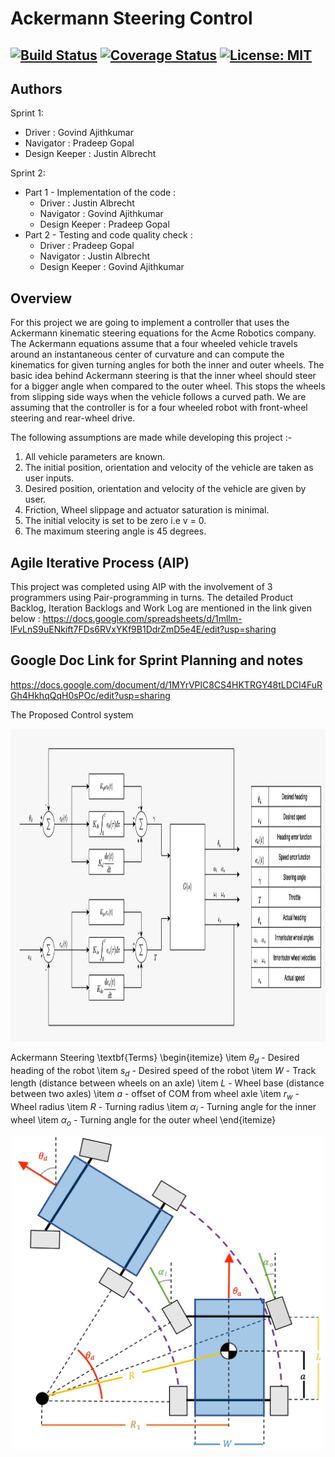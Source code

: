 # Ackermann Steering Control
[![Build Status](https://travis-ci.com/govindak-umd/Ackermann_Steering_Controller.svg?branch=master)](https://travis-ci.com/govindak-umd/Ackermann_Steering_Controller)
[![Coverage Status](https://coveralls.io/repos/github/govindak-umd/Ackermann_Steering_Controller/badge.svg?branch=master)](https://coveralls.io/github/govindak-umd/Ackermann_Steering_Controller?branch=master)
[![License: MIT](https://img.shields.io/badge/License-MIT-green.svg)](https://opensource.org/licenses/MIT)
---

## Authors

Sprint 1:
- Driver : Govind Ajithkumar
- Navigator : Pradeep Gopal
- Design Keeper : Justin Albrecht

Sprint 2:
 - Part 1 - Implementation of the code : 
     * Driver : Justin Albrecht
     * Navigator : Govind Ajithkumar
     * Design Keeper : Pradeep Gopal
 - Part 2 - Testing and code quality check : 
     * Driver : Pradeep Gopal
     * Navigator : Justin Albrecht
     * Design Keeper : Govind Ajithkumar

## Overview
For this project we are going to implement a controller that uses the Ackermann kinematic steering equations for the Acme Robotics company. The Ackermann equations assume that a four wheeled vehicle travels around an instantaneous center of curvature and can compute the kinematics for given turning angles for both the inner and outer wheels. The basic idea behind Ackermann steering is that the inner wheel should steer for a bigger angle when compared to the outer wheel. This stops the wheels from slipping side ways when the vehicle follows a curved path. We are assuming that the controller is for a four wheeled robot with front-wheel steering and rear-wheel drive. 

The following assumptions are made while developing this project :-
 1. All vehicle parameters are known.
 2. The initial position, orientation and velocity of the vehicle are taken as user inputs.
 3. Desired position, orientation and velocity of the vehicle are given by user. 
 4. Friction, Wheel slippage and actuator saturation is minimal.
 5. The initial velocity is set to be zero i.e v = 0.
 6. The maximum steering angle is 45 degrees.
 
 ## Agile Iterative Process (AIP)
This project was completed using AIP with the involvement of 3 programmers using Pair-programming in turns. The detailed Product Backlog, Iteration Backlogs and Work Log are mentioned in the link given below : 
https://docs.google.com/spreadsheets/d/1mllm-lFvLnS9uENkift7FDs6RVxYKf9B1DdrZmD5e4E/edit?usp=sharing

## Google Doc Link for Sprint Planning and notes
https://docs.google.com/document/d/1MYrVPlC8CS4HKTRGY48tLDCI4FuRGh4HkhqQqH0sPOc/edit?usp=sharing

The Proposed Control system
<p align="center">
  <img width="1000" height="500" src="https://github.com/Pradeep-Gopal/Temp/blob/main/images/controller_block_diagram.jpeg">
</p>

Ackermann Steering
\textbf{Terms}
\begin{itemize}
    \item $\theta_d$ - Desired heading of the robot
    \item $s_d$ - Desired speed of the robot
    \item $W$ - Track length (distance between wheels on an axle)
    \item $L$ - Wheel base (distance between two axles)
    \item $a$ - offset of COM from wheel axle 
    \item $r_w$ - Wheel radius
    \item $R$ - Turning radius
    \item $\alpha_i$ - Turning angle for the inner wheel
    \item $\alpha_o$ - Turning angle for the outer wheel
\end{itemize}

<p align="center">
  <img width="500" height="500" src="https://github.com/Pradeep-Gopal/Temp/blob/main/images/ackermann_steering.jpeg">
</p>



